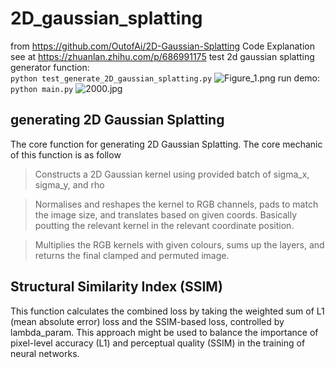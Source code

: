 # 2D_gaussian_splatting

from https://github.com/OutofAi/2D-Gaussian-Splatting
Code Explanation see at https://zhuanlan.zhihu.com/p/686991175
test 2d gaussian splatting generator function:  
```python test_generate_2D_gaussian_splatting.py```
![Figure_1.png](Figure_1.png)
run demo:  
```python main.py```
![2000.jpg](2024_03_14-10_44_37%2F2000.jpg)

## generating 2D Gaussian Splatting ##

The core function for generating 2D Gaussian Splatting. The core mechanic of this function is as follow

> Constructs a 2D Gaussian kernel using provided batch of sigma_x, sigma_y, and rho


> Normalises and reshapes the kernel to RGB channels, pads to match the image size, and translates based on given coords. Basically poutting the relevant kernel in the relevant coordinate position.


> Multiplies the RGB kernels with given colours, sums up the layers, and returns the final clamped and permuted image.  
## Structural Similarity Index (SSIM) ##
This function calculates the combined loss by taking the weighted sum of L1 (mean absolute error) loss and the SSIM-based loss, controlled by lambda_param. This approach might be used to balance the importance of pixel-level accuracy (L1) and perceptual quality (SSIM) in the training of neural networks.





 